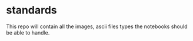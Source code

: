 # standards
This repo will contain all the images, ascii files types the notebooks should be able to handle. 
